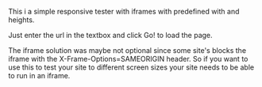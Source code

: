 This i a simple responsive tester with iframes with predefined with and heights.

Just enter the url in the textbox and click Go! to load the page.

The iframe solution was maybe not optional since some site's blocks the iframe
with the X-Frame-Options=SAMEORIGIN header. So if you want to use this to test
your site to different screen sizes your site needs to be able to run in an iframe.
